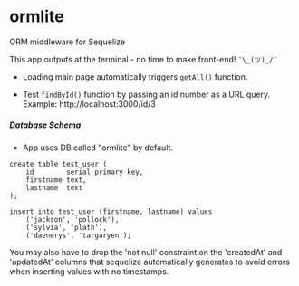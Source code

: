 # ormlite
ORM middleware for Sequelize

This app outputs at the terminal - no time to make front-end! ```¯\_(ツ)_/¯```

* Loading main page automatically triggers ```getAll()``` function.

* Test ```findById()``` function by passing an id number as a URL query. Example: http://localhost:3000/id/3

##### Database Schema
* App uses DB called "ormlite" by default.
```
create table test_user (
    id        serial primary key,
    firstname text,
    lastname  text
);

insert into test_user (firstname, lastname) values
    ('jackson', 'pollock'),
    ('sylvia', 'plath'),
    ('daenerys', 'targaryen');
```
You may also have to drop the 'not null' constraint on the 'createdAt' and 'updatedAt' columns that sequelize automatically generates to avoid errors when inserting values with no timestamps.
